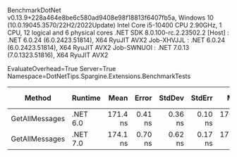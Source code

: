 
BenchmarkDotNet v0.13.9+228a464e8be6c580ad9408e98f18813f6407fb5a, Windows 10 (10.0.19045.3570/22H2/2022Update)
Intel Core i5-10400 CPU 2.90GHz, 1 CPU, 12 logical and 6 physical cores
.NET SDK 8.0.100-rc.2.23502.2
  [Host]     : .NET 6.0.24 (6.0.2423.51814), X64 RyuJIT AVX2
  Job-XHVJJL : .NET 6.0.24 (6.0.2423.51814), X64 RyuJIT AVX2
  Job-SWNUOI : .NET 7.0.13 (7.0.1323.51816), X64 RyuJIT AVX2

EvaluateOverhead=True  Server=True  Namespace=DotNetTips.Spargine.Extensions.BenchmarkTests  

 Method         | Runtime  | Mean     | Error   | StdDev  | StdErr  | Min      | Q1       | Median   | Q3       | Max      | Op/s        | CI99.9% Margin | Iterations | Kurtosis | MValue | Skewness | Rank | LogicalGroup | Baseline | Code Size | Allocated |
--------------- |--------- |---------:|--------:|--------:|--------:|---------:|---------:|---------:|---------:|---------:|------------:|---------------:|-----------:|---------:|-------:|---------:|-----:|------------- |--------- |----------:|----------:|
 GetAllMessages | .NET 6.0 | 171.4 ns | 0.41 ns | 0.36 ns | 0.10 ns | 170.9 ns | 171.1 ns | 171.3 ns | 171.6 ns | 172.2 ns | 5,835,993.6 |      0.4057 ns |      14.00 |    2.778 |  2.000 |   0.8218 |    1 | *            | No       |     739 B |     144 B |
 GetAllMessages | .NET 7.0 | 174.1 ns | 0.70 ns | 0.62 ns | 0.17 ns | 172.8 ns | 173.9 ns | 174.1 ns | 174.3 ns | 175.0 ns | 5,744,607.3 |      0.7011 ns |      14.00 |    2.610 |  2.000 |  -0.5664 |    2 | *            | No       |     745 B |     144 B |
